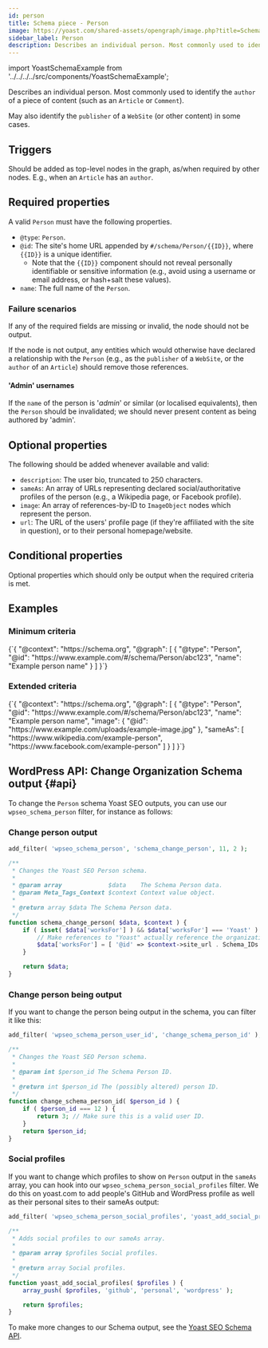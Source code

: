 ```yaml
---
id: person
title: Schema piece - Person
image: https://yoast.com/shared-assets/opengraph/image.php?title=Schema%20piece%20-%20Person
sidebar_label: Person
description: Describes an individual person. Most commonly used to identify the 'author' of a piece of content.
---
```

import YoastSchemaExample from '../../../../src/components/YoastSchemaExample';

Describes an individual person. Most commonly used to identify the `author` of a piece of content (such as an `Article` or `Comment`).

May also identify the `publisher` of a `WebSite` (or other content) in some cases.

## Triggers
Should be added as top-level nodes in the graph, as/when required by other nodes. E.g., when an `Article` has an `author`.

## Required properties
A valid `Person` must have the following properties.

* `@type`: `Person`.
* `@id`: The site's home URL appended by `#/schema/Person/{{ID}}`, where `{{ID}}` is a unique identifier.
  * Note that the `{{ID}}` component should not reveal personally identifiable or sensitive information (e.g., avoid using a username or email address, or hash+salt these values).
* `name`: The full name of the `Person`.

### Failure scenarios
If any of the required fields are missing or invalid, the node should not be output.

If the node is not output, any entities which would otherwise have declared a relationship with the `Person` (e.g., as the `publisher` of a `WebSite`, or the `author` of an `Article`) should remove those references.

#### 'Admin' usernames
If the `name` of the person is '*admin*' or similar (or localised equivalents), then the `Person` should be invalidated; we should never present content as being authored by 'admin'.

## Optional properties
The following should be added whenever available and valid:

* `description`: The user bio, truncated to 250 characters.
* `sameAs`: An array of URLs representing declared social/authoritative profiles of the person (e.g., a Wikipedia page, or Facebook profile).
* `image`: An array of references-by-ID to `ImageObject` nodes which represent the person.
* `url`: The URL of the users' profile page (if they're affiliated with the site in question), or to their personal homepage/website.

## Conditional properties
Optional properties which should only be output when the required criteria is met.

## Examples

### Minimum criteria

<YoastSchemaExample>
{`{
      "@context": "https://schema.org",
      "@graph": [
          {
              "@type": "Person",
              "@id": "https://www.example.com/#/schema/Person/abc123",
              "name": "Example person name"
          }
      ]
  }`}
</YoastSchemaExample>

### Extended criteria

<YoastSchemaExample>
{`{
      "@context": "https://schema.org",
      "@graph": [
          {
              "@type": "Person",
              "@id": "https://www.example.com/#/schema/Person/abc123",
              "name": "Example person name",
              "image": {
                  "@id": "https://www.example.com/uploads/example-image.jpg"
              },
              "sameAs": [
                  "https://www.wikipedia.com/example-person",
                  "https://www.facebook.com/example-person"
              ]
          }
      ]
  }`}
</YoastSchemaExample>

## WordPress API: Change Organization Schema output {#api}

To change the `Person` schema Yoast SEO outputs, you can use our `wpseo_schema_person` filter, for instance as follows:

### Change person output
```php
add_filter( 'wpseo_schema_person', 'schema_change_person', 11, 2 );

/**
 * Changes the Yoast SEO Person schema.
 *
 * @param array             $data    The Schema Person data.
 * @param Meta_Tags_Context $context Context value object.
 *
 * @return array $data The Schema Person data.
 */
function schema_change_person( $data, $context ) {
	if ( isset( $data['worksFor'] ) && $data['worksFor'] === 'Yoast' ) {
		// Make references to "Yoast" actually reference the organization's graph piece.
		$data['worksFor'] = [ '@id' => $context->site_url . Schema_IDs::ORGANIZATION_HASH ];
	}

	return $data;
}
```

### Change person being output

If you want to change the person being output in the schema, you can filter it like this:

```php
add_filter( 'wpseo_schema_person_user_id', 'change_schema_person_id' );

/**
 * Changes the Yoast SEO Person schema.
 *
 * @param int $person_id The Schema Person ID.
 *
 * @return int $person_id The (possibly altered) person ID.
 */
function change_schema_person_id( $person_id ) {
    if ( $person_id === 12 ) {
        return 3; // Make sure this is a valid user ID.
    }
    return $person_id;
}
```

### Social profiles
If you want to change which profiles to show on `Person` output in the `sameAs` array, you can hook into our `wpseo_schema_person_social_profiles` filter. We do this on yoast.com to add people's GitHub and WordPress profile as well as their personal sites to their sameAs output:

```php
add_filter( 'wpseo_schema_person_social_profiles', 'yoast_add_social_profiles' );

/**
 * Adds social profiles to our sameAs array.
 *
 * @param array $profiles Social profiles.
 *
 * @return array Social profiles.
 */
function yoast_add_social_profiles( $profiles ) {
    array_push( $profiles, 'github', 'personal', 'wordpress' );

    return $profiles;
}
```

To make more changes to our Schema output, see the [Yoast SEO Schema API](../api.md).
